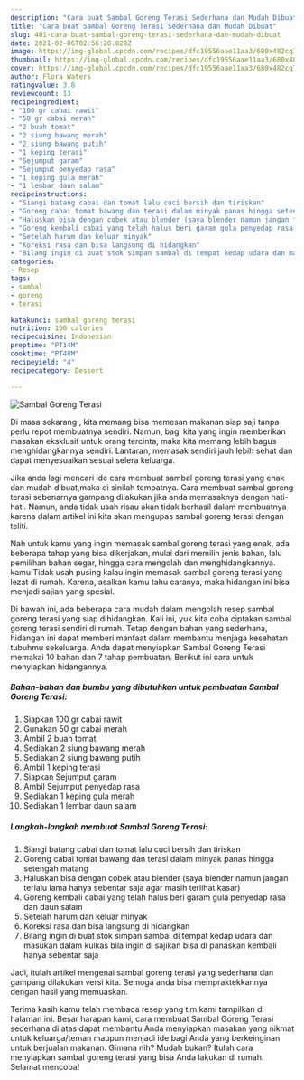 ```yaml
---
description: "Cara buat Sambal Goreng Terasi Sederhana dan Mudah Dibuat"
title: "Cara buat Sambal Goreng Terasi Sederhana dan Mudah Dibuat"
slug: 401-cara-buat-sambal-goreng-terasi-sederhana-dan-mudah-dibuat
date: 2021-02-06T02:56:28.029Z
image: https://img-global.cpcdn.com/recipes/dfc19556aae11aa3/680x482cq70/sambal-goreng-terasi-foto-resep-utama.jpg
thumbnail: https://img-global.cpcdn.com/recipes/dfc19556aae11aa3/680x482cq70/sambal-goreng-terasi-foto-resep-utama.jpg
cover: https://img-global.cpcdn.com/recipes/dfc19556aae11aa3/680x482cq70/sambal-goreng-terasi-foto-resep-utama.jpg
author: Flora Waters
ratingvalue: 3.8
reviewcount: 13
recipeingredient:
- "100 gr cabai rawit"
- "50 gr cabai merah"
- "2 buah tomat"
- "2 siung bawang merah"
- "2 siung bawang putih"
- "1 keping terasi"
- "Sejumput garam"
- "Sejumput penyedap rasa"
- "1 keping gula merah"
- "1 lembar daun salam"
recipeinstructions:
- "Siangi batang cabai dan tomat lalu cuci bersih dan tiriskan"
- "Goreng cabai tomat bawang dan terasi dalam minyak panas hingga setengah matang"
- "Haluskan bisa dengan cobek atau blender (saya blender namun jangan terlalu lama hanya sebentar saja agar masih terlihat kasar)"
- "Goreng kembali cabai yang telah halus beri garam gula penyedap rasa dan daun salam"
- "Setelah harum dan keluar minyak"
- "Koreksi rasa dan bisa langsung di hidangkan"
- "Bilang ingin di buat stok simpan sambal di tempat kedap udara dan masukan dalam kulkas bila ingin di sajikan bisa di panaskan kembali hanya sebentar saja"
categories:
- Resep
tags:
- sambal
- goreng
- terasi

katakunci: sambal goreng terasi 
nutrition: 150 calories
recipecuisine: Indonesian
preptime: "PT14M"
cooktime: "PT48M"
recipeyield: "4"
recipecategory: Dessert

---
```



![Sambal Goreng Terasi](https://img-global.cpcdn.com/recipes/dfc19556aae11aa3/680x482cq70/sambal-goreng-terasi-foto-resep-utama.jpg)

Di masa  sekarang , kita memang bisa memesan makanan siap saji tanpa perlu repot membuatnya sendiri. Namun, bagi kita yang ingin memberikan masakan eksklusif untuk orang tercinta, maka kita memang lebih bagus menghidangkannya sendiri. Lantaran, memasak sendiri jauh lebih sehat dan dapat menyesuaikan sesuai selera keluarga.

Jika anda lagi mencari ide cara membuat sambal goreng terasi yang enak dan mudah dibuat,maka di sinilah tempatnya. Cara membuat sambal goreng terasi  sebenarnya gampang dilakukan jika anda memasaknya dengan hati-hati. Namun, anda tidak usah risau akan tidak berhasil dalam membuatnya 
karena dalam artikel ini kita akan mengupas sambal goreng terasi dengan teliti.  



Nah untuk kamu yang ingin memasak sambal goreng terasi yang enak, ada beberapa tahap yang bisa dikerjakan, mulai dari memilih jenis bahan, lalu pemilihan bahan segar, hingga cara mengolah dan menghidangkannya. kamu Tidak usah pusing kalau ingin memasak sambal goreng terasi yang lezat di rumah. Karena, asalkan kamu  tahu caranya, maka hidangan ini bisa menjadi sajian yang spesial.

Di bawah ini, ada beberapa cara mudah dalam mengolah resep sambal goreng terasi yang siap dihidangkan. Kali ini, yuk kita coba ciptakan sambal goreng terasi sendiri di rumah. Tetap dengan bahan yang sederhana, hidangan ini dapat memberi manfaat dalam membantu menjaga kesehatan tubuhmu sekeluarga. Anda dapat menyiapkan Sambal Goreng Terasi memakai 10 bahan dan 7 tahap pembuatan. Berikut ini cara untuk menyiapkan hidangannya.

<!--inarticleads1-->

##### Bahan-bahan dan bumbu yang dibutuhkan untuk pembuatan Sambal Goreng Terasi:

1. Siapkan 100 gr cabai rawit
1. Gunakan 50 gr cabai merah
1. Ambil 2 buah tomat
1. Sediakan 2 siung bawang merah
1. Sediakan 2 siung bawang putih
1. Ambil 1 keping terasi
1. Siapkan Sejumput garam
1. Ambil Sejumput penyedap rasa
1. Sediakan 1 keping gula merah
1. Sediakan 1 lembar daun salam




<!--inarticleads2-->

##### Langkah-langkah membuat Sambal Goreng Terasi:

1. Siangi batang cabai dan tomat lalu cuci bersih dan tiriskan
1. Goreng cabai tomat bawang dan terasi dalam minyak panas hingga setengah matang
1. Haluskan bisa dengan cobek atau blender (saya blender namun jangan terlalu lama hanya sebentar saja agar masih terlihat kasar)
1. Goreng kembali cabai yang telah halus beri garam gula penyedap rasa dan daun salam
1. Setelah harum dan keluar minyak
1. Koreksi rasa dan bisa langsung di hidangkan
1. Bilang ingin di buat stok simpan sambal di tempat kedap udara dan masukan dalam kulkas bila ingin di sajikan bisa di panaskan kembali hanya sebentar saja




Jadi, itulah artikel mengenai  sambal goreng terasi  yang sederhana dan gampang dilakukan versi kita. Semoga anda bisa mempraktekkannya dengan hasil yang memuaskan. 

Terima kasih kamu telah membaca resep yang tim kami tampilkan di halaman ini. Besar harapan kami, cara membuat  Sambal Goreng Terasi sederhana di atas dapat membantu Anda menyiapkan masakan yang nikmat untuk keluarga/teman maupun menjadi ide bagi Anda yang berkeinginan untuk berjualan makanan. Gimana nih? Mudah bukan? Itulah cara menyiapkan sambal goreng terasi yang bisa Anda lakukan di rumah. Selamat mencoba!


